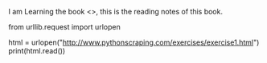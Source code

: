 I am Learning the book <<Web Scraping with Python>>, this is the reading notes of this book.

from urllib.request import urlopen

html = urlopen("http://www.pythonscraping.com/exercises/exercise1.html")
print(html.read())
